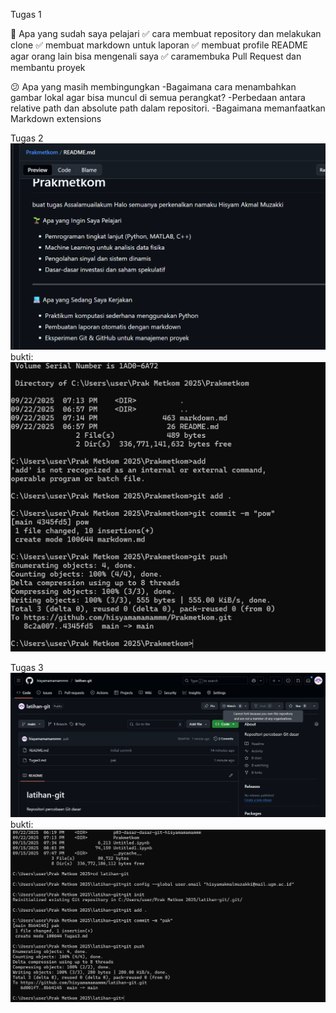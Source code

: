 Tugas 1

📒 Apa yang sudah saya pelajari
✅ cara membuat repository dan melakukan clone
✅ membuat markdown untuk laporan
✅ membuat profile README agar orang lain bisa mengenali saya
✅ caramembuka Pull Request dan membantu proyek

😕 Apa yang masih membingungkan
-Bagaimana cara menambahkan gambar lokal agar bisa muncul di semua perangkat?
-Perbedaan antara relative path dan absolute path dalam repositori.
-Bagaimana memanfaatkan Markdown extensions 

Tugas 2
![image alt](https://github.com/hisyamamamammm/Prakmetkom/blob/27aed5a67520bb32b20ddcfc75e45aec7b1b9cbd/Screenshot%202025-09-22%20225944.png)
bukti: ![image alt](https://github.com/hisyamamamammm/Prakmetkom/blob/721732a47dbdb4a8482d1bfcad311f3b9214038a/Screenshot%202025-09-22%20191817.png)

Tugas 3
![image alt](https://github.com/hisyamamamammm/Prakmetkom/blob/d340a529d1f9be4d705e790e070aea7e604e95ae/Screenshot%202025-09-22%20195711.png)
bukti: ![image alt](https://github.com/hisyamamamammm/Prakmetkom/blob/551593d7301120033a88563212def9955185d0af/Screenshot%202025-09-22%20195726.png)

